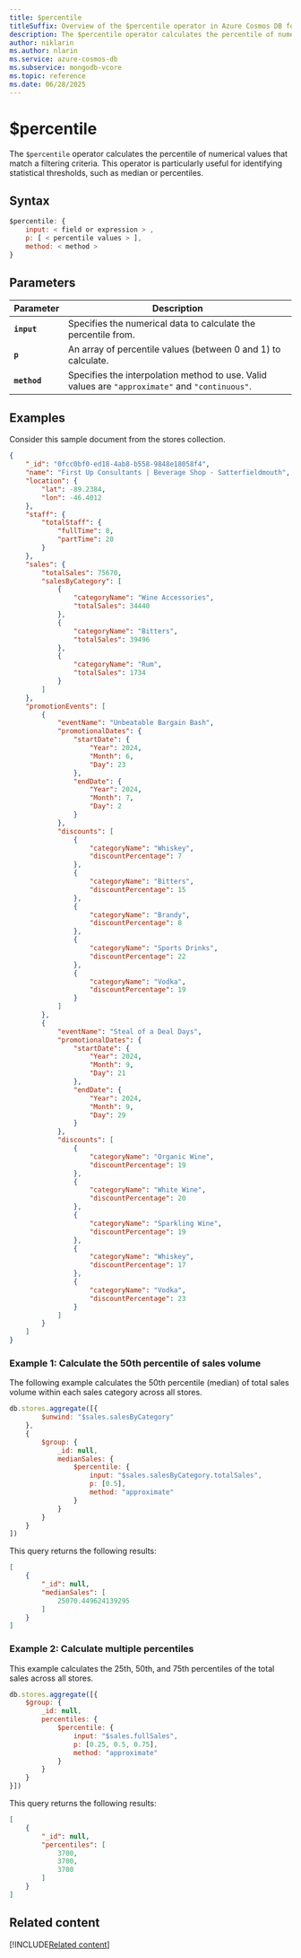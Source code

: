 ```yaml
---
title: $percentile
titleSuffix: Overview of the $percentile operator in Azure Cosmos DB for MongoDB (vCore)
description: The $percentile operator calculates the percentile of numerical values that match a filtering criteria
author: niklarin
ms.author: nlarin
ms.service: azure-cosmos-db
ms.subservice: mongodb-vcore
ms.topic: reference
ms.date: 06/28/2025
---
```


# $percentile

The `$percentile` operator calculates the percentile of numerical values that match a filtering criteria. This operator is particularly useful for identifying statistical thresholds, such as median or percentiles.

## Syntax

```javascript
$percentile: {
    input: < field or expression > ,
    p: [ < percentile values > ],
    method: < method >
}
```

## Parameters  

| Parameter | Description |
| --- | --- |
| **`input`** | Specifies the numerical data to calculate the percentile from. |
| **`p`** | An array of percentile values (between 0 and 1) to calculate. |
| **`method`** | Specifies the interpolation method to use. Valid values are `"approximate"` and `"continuous"`. |

## Examples

Consider this sample document from the stores collection.

```json
{
    "_id": "0fcc0bf0-ed18-4ab8-b558-9848e18058f4",
    "name": "First Up Consultants | Beverage Shop - Satterfieldmouth",
    "location": {
        "lat": -89.2384,
        "lon": -46.4012
    },
    "staff": {
        "totalStaff": {
            "fullTime": 8,
            "partTime": 20
        }
    },
    "sales": {
        "totalSales": 75670,
        "salesByCategory": [
            {
                "categoryName": "Wine Accessories",
                "totalSales": 34440
            },
            {
                "categoryName": "Bitters",
                "totalSales": 39496
            },
            {
                "categoryName": "Rum",
                "totalSales": 1734
            }
        ]
    },
    "promotionEvents": [
        {
            "eventName": "Unbeatable Bargain Bash",
            "promotionalDates": {
                "startDate": {
                    "Year": 2024,
                    "Month": 6,
                    "Day": 23
                },
                "endDate": {
                    "Year": 2024,
                    "Month": 7,
                    "Day": 2
                }
            },
            "discounts": [
                {
                    "categoryName": "Whiskey",
                    "discountPercentage": 7
                },
                {
                    "categoryName": "Bitters",
                    "discountPercentage": 15
                },
                {
                    "categoryName": "Brandy",
                    "discountPercentage": 8
                },
                {
                    "categoryName": "Sports Drinks",
                    "discountPercentage": 22
                },
                {
                    "categoryName": "Vodka",
                    "discountPercentage": 19
                }
            ]
        },
        {
            "eventName": "Steal of a Deal Days",
            "promotionalDates": {
                "startDate": {
                    "Year": 2024,
                    "Month": 9,
                    "Day": 21
                },
                "endDate": {
                    "Year": 2024,
                    "Month": 9,
                    "Day": 29
                }
            },
            "discounts": [
                {
                    "categoryName": "Organic Wine",
                    "discountPercentage": 19
                },
                {
                    "categoryName": "White Wine",
                    "discountPercentage": 20
                },
                {
                    "categoryName": "Sparkling Wine",
                    "discountPercentage": 19
                },
                {
                    "categoryName": "Whiskey",
                    "discountPercentage": 17
                },
                {
                    "categoryName": "Vodka",
                    "discountPercentage": 23
                }
            ]
        }
    ]
}
```

### Example 1: Calculate the 50th percentile of sales volume

The following example calculates the 50th percentile (median) of total sales volume within each sales category across all stores.

```javascript
db.stores.aggregate([{
        $unwind: "$sales.salesByCategory"
    },
    {
        $group: {
            _id: null,
            medianSales: {
                $percentile: {
                    input: "$sales.salesByCategory.totalSales",
                    p: [0.5],
                    method: "approximate"
                }
            }
        }
    }
])
```

This query returns the following results:

```json
[
    {
        "_id": null,
        "medianSales": [
            25070.449624139295
        ]
    }
]
```

### Example 2: Calculate multiple percentiles

This example calculates the 25th, 50th, and 75th percentiles of the total sales across all stores.

```javascript
db.stores.aggregate([{
    $group: {
        _id: null,
        percentiles: {
            $percentile: {
                input: "$sales.fullSales",
                p: [0.25, 0.5, 0.75],
                method: "approximate"
            }
        }
    }
}])
```

This query returns the following results:

```json
[
    {
        "_id": null,
        "percentiles": [
            3700,
            3700,
            3700
        ]
    }
]
```

## Related content

[!INCLUDE[Related content](../includes/related-content.md)]
